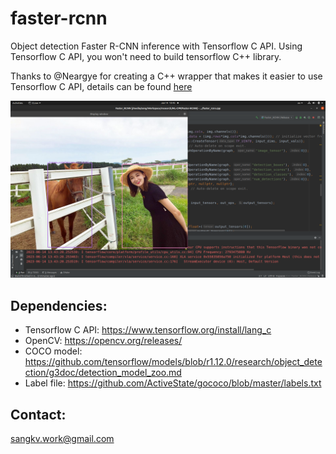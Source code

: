 # faster-rcnn
Object detection Faster R-CNN inference with Tensorflow C API. Using Tensorflow C API, you won't need to build tensorflow C++ library.

Thanks to @Neargye for creating a C++ wrapper that makes it easier to use Tensorflow C API, details can be found <a href="https://github.com/Neargye/hello_tf_c_api">here</a>




![alt text](data/cap.png)

## Dependencies:

* Tensorflow C API: https://www.tensorflow.org/install/lang_c
* OpenCV: https://opencv.org/releases/
* COCO model: https://github.com/tensorflow/models/blob/r1.12.0/research/object_detection/g3doc/detection_model_zoo.md
* Label file: https://github.com/ActiveState/gococo/blob/master/labels.txt

## Contact:

sangkv.work@gmail.com
